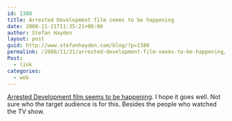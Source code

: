 ```yaml
---
id: 1380
title: Arrested Development film seems to be happening
date: 2008-11-21T11:35:21+00:00
author: Stefan Hayden
layout: post
guid: http://www.stefanhayden.com/blog/?p=1380
permalink: /2008/11/21/arrested-development-film-seems-to-be-happening/
Post:
  - link
categories:
  - web
---
```

<a href="http://www.hollywoodreporter.com/hr/content_display/news/e3i3727898fb2739b048b1dc9309544e4d3">Arrested Development film seems to be happening</a>. I hope it goes well. Not sure who the target audience is for this. Besides the people who watched the TV show.